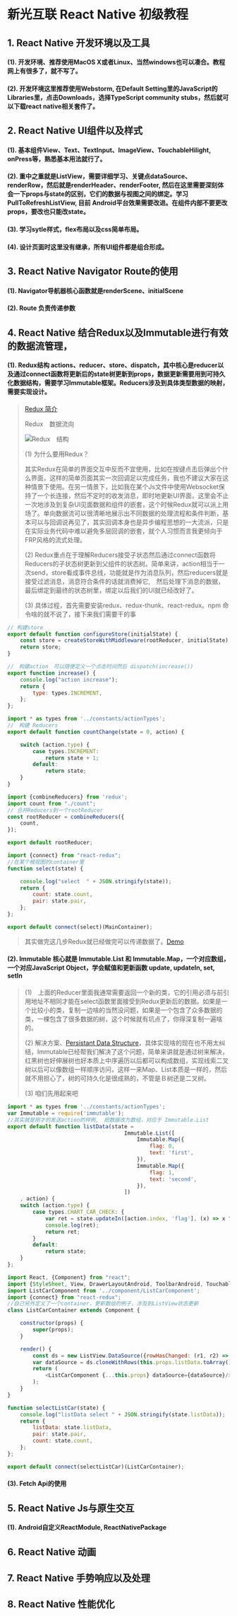 # 新光互联 React Native 初级教程

## 1. React Native 开发环境以及工具
#### (1). 开发环境、推荐使用MacOS X或者Linux、当然windows也可以凑合。教程网上有很多了，就不写了。

#### (2). 开发环境这里推荐使用Webstorm, 在Default Setting里的JavaScript的Libraries里，点击Downloads，选择TypeScript community stubs，然后就可以下载react native相关套件了。
## 2. React Native UI组件以及样式
#### (1). 基本组件View、Text、TextInput、ImageView、TouchableHilight, onPress等，熟悉基本用法就行了。

#### (2). 重中之重就是ListView，需要详细学习、关键点dataSource、renderRow，然后就是renderHeader、renderFooter, 然后在这里需要深刻体会一下props与state的区别，它们的数据与视图之间的绑定。学习PullToRefreshListView, 目前 Android平台效果需要改进。在组件内部不要更改props，要改也只能改state。
     
#### (3). 学习sytle样式，flex布局以及css简单布局。

#### (4). 设计页面时这里没有继承，所有UI组件都是组合形成。
## 3. React Native Navigator Route的使用
#### (1). Navigator导航器核心函数就是renderScene、initialScene

#### (2). Route 负责传递参数  
## 4. React Native 结合Redux以及Immutable进行有效的数据流管理，
#### (1). Redux结构 actions、reducer、store、dispatch，其中核心是reducer以及通过connect函数将更新后的state树更新到props，数据更新需要用到可持久化数据结构，需要学习Immutable框架。Reducers涉及到具体类型数据的映射，需要实现设计。
>[Redux 简介](http://redux.js.org/) 
>
> Redux　数据流向
>
>![Redux　结构](https://raw.githubusercontent.com/fanzhengchen/ReactNativeAndroidDemo/master/redux-data-flow.jpg)
>
>(1) 为什么要用Redux？
>
> 其实Redux在简单的界面交互中反而不宜使用，比如在按键点击后弹出个什么界面，这样的简单页面其实一次回调足以完成任务，我也不建议大家在这种情景下使用。在另一情景下，比如我在某个Js文件中使用Websocket保持了一个长连接，然后不定时的收发消息，即时地更新UI界面，这里会不止一次地涉及到复杂UI见面数据和组件的嵌套，这个时候Redux就可以派上用场了。单向数据流可以很清晰地展示出不同数据的处理流程和条件判断，基本可以与回调说再见了，其实回调本身也是异步编程思想的一大流派，只是在实际业务代码中难以避免多层回调的嵌套，就个人习惯而言我更倾向于FRP风格的流式处理。
>
>(2) Redux重点在于理解Reducers接受子状态然后通过connect函数将Reducers的子状态树更新到父组件的状态树。简单来讲，action相当于一次send，store看成事件总线，功能就是作为消息队列，然后reducers就是接受过滤消息，消息符合条件的话就消费掉它,　然后处理下消息的数据，最后绑定到最终的状态树里，绑定以后我们的UI就已经改好了。
>
>(3) 具体过程，首先需要安装redux、redux-thunk、react-redux。npm 命令啥的就不说了，接下来我们需要干的事
>
```JavaScript
// 构建store
export default function configureStore(initialState) {
    const store = createStoreWithMiddleware(rootReducer, initialState);
    return store;
}
```

```JavaScript
//　构建action　可以随便定义一个点击时间然后 dispatch(increase())
export function increase() {
    console.log("action increase");
    return {
        type: types.INCREMENT,
    };
};
```

```JavaScript
import * as types from '../constants/actionTypes';
//　构建 Reducers
export default function countChange(state = 0, action) {

    switch (action.type) {
        case types.INCREMENT:
            return state + 1;
        default:
            return state;
    }
}
```

```JavaScript
import {combineReducers} from 'redux';
import count from "./count";
// 合并Reducers到一个rootReducer
const rootReducer = combineReducers({
    count,
});

export default rootReducer;
```

```JavaScript
import {connect} from "react-redux";
//在某个根视图的container里
function select(state) {

    console.log("select  " + JSON.stringify(state));
    return {
        count: state.count,
        pair: state.pair,
    };
};

export default connect(select)(MainContainer);
```
> 其实做完这几步Redux就已经做完可以传递数据了。[Demo](https://github.com/fanzhengchen/ReactNativeAndroidDemo)
>
>
#### (2). Immutable 核心就是 Immutable.List 和 Immutable.Map，一个对应数组，一个对应JavaScript Object，学会赋值和更新函数 update, updateIn, set, setIn
>
> (1)　上面的Reducer里面我通常需要返回一个新的类，它的引用必须与前引用地址不相同才能在select函数里面接受到Redux更新后的数据。如果是一个比较小的类，复制一边啥的当然没问题，如果是一个包含了众多数据的类，一棵包含了很多数据的树，这个时候就有坑点了，你得深复制一遍啥的。
>
> (2) 解决方案、[Persistant Data Structure](https://en.wikipedia.org/wiki/Persistent_data_structure)，具体实现啥的现在也不用太纠结，Immutable已经帮我们解决了这个问题，简单来讲就是通过树来解决，红黑树也好伸展树也好本质上中序遍历以后都可以构成数组，实现线索二叉树以后可以像数组一样顺序访问，这样一来Map、List本质是一样的，然后就不用担心了，树的可持久化是很成熟的，不管是Ｂ树还是二叉树。
>
> (3) 咱们先用起来吧
```JavaScript
import * as types from '../constants/actionTypes';
var Immutable = require('immutable');
//其实就是刚才的发送action的样例,　把数据改为数组，对应于 Immutable.List
export default function listData(state =
                                     Immutable.List([
                                         Immutable.Map({
                                             flag: 0,
                                             text: 'first',
                                         }),
                                         Immutable.Map({
                                             flag: 1,
                                             text: 'second',
                                         }),
                                     ])
    , action) {
    switch (action.type) {
        case types.CHART_CAR_CHECK: {
            var ret = state.updateIn([action.index, 'flag'], (x) => x ^= 1);
            console.log(ret);
            return ret;
        }
        default:
            return state;
    }
};
```

```JavaScript
import React, {Component} from "react";
import {StyleSheet, View, DrawerLayoutAndroid, ToolbarAndroid, TouchableOpacity, Text, ListView} from "react-native";
import ListCarComponent from '../component/ListCarComponent';
import {connect} from "react-redux";
//自己另外定义了一个container，更新数组的例子，涉及到ListView状态更新
class ListCarContainer extends Component {

    constructor(props) {
        super(props);
    }

    render() {
        const ds = new ListView.DataSource({rowHasChanged: (r1, r2) => r1 !== r2});
        var dataSource = ds.cloneWithRows(this.props.listData.toArray());
        return (
            <ListCarComponent {...this.props} dataSource={dataSource}/>
        );
    }
}

function selectListCar(state) {
    console.log("listData select " + JSON.stringify(state.listData));
    return {
        listData: state.listData,
        pair: state.pair,
        count: state.count,
    };
};

export default connect(selectListCar)(ListCarContainer);
```
#### (3). Fetch Api的使用
## 5. React Native Js与原生交互
#### (1). Android自定义ReactModule, ReactNativePackage
## 6. React Native 动画
## 7. React Native 手势响应以及处理
## 8. React Native 性能优化
